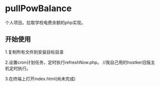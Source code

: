 # pullPowBalance
个人项目。拉取学校电费余额的php实现。

## 开始使用
1.复制所有文件到安装目标目录

2.设置cron计划任务，定时执行refreshNow.php。
//我自己用的hostker旧版主机定时执行。

3.在终端上打开index.html(尚未完成)